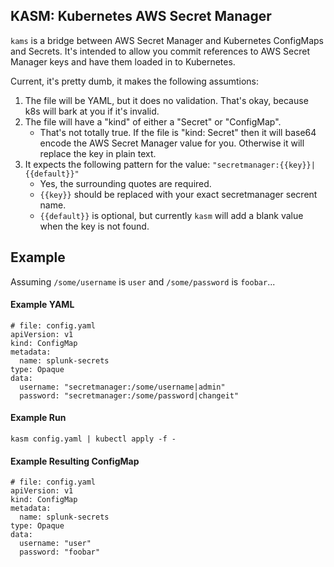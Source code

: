 ## KASM: Kubernetes AWS Secret Manager

`kams` is a bridge between AWS Secret Manager and Kubernetes ConfigMaps and Secrets.
It's intended to allow you commit references to AWS Secret Manager keys and have them
loaded in to Kubernetes.

Current, it's pretty dumb, it makes the following assumtions:
1. The file will be YAML, but it does no validation. That's okay, because k8s
   will bark at you if it's invalid.
2. The file will have a "kind" of either a "Secret" or "ConfigMap".
    - That's not totally true. If the file is "kind: Secret" then it will base64
      encode the AWS Secret Manager value for you. Otherwise it will replace the
      key in plain text.
3. It expects the following pattern for the value: `"secretmanager:{{key}}|{{default}}"`
    - Yes, the surrounding quotes are required.
    - `{{key}}` should be replaced with your exact secretmanager secrent name.
    - `{{default}}` is optional, but currently `kasm` will add a blank value when
      the key is not found.

## Example

Assuming `/some/username` is `user` and `/some/password` is `foobar`...

#### Example YAML
```
# file: config.yaml
apiVersion: v1
kind: ConfigMap
metadata:
  name: splunk-secrets
type: Opaque
data:
  username: "secretmanager:/some/username|admin"
  password: "secretmanager:/some/password|changeit"
```

#### Example Run
```
kasm config.yaml | kubectl apply -f -
```

#### Example Resulting ConfigMap
```
# file: config.yaml
apiVersion: v1
kind: ConfigMap
metadata:
  name: splunk-secrets
type: Opaque
data:
  username: "user"
  password: "foobar"
```
